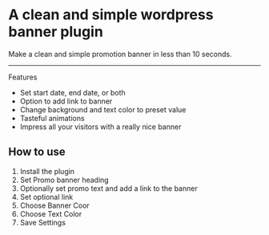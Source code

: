 # A clean and simple wordpress banner plugin
<p>Make a clean and simple promotion banner in less than 10 seconds.</p>
<hr>
<p>Features</p>
<ul>
  <li>Set start date, end date, or both</li>
  <li>Option to add link to banner</li>
  <li>Change background and text color to preset value</li>
  <li>Tasteful animations</li>
  <li>Impress all your visitors with a really nice banner</li>
</ul>

<h2>How to use</h2>
<ol>
<li>Install the plugin</li>
<li>Set Promo banner heading</li>
<li>Optionally set promo text and add a link to the banner</li>
<li>Set optional link</li>
<li>Choose Banner Coor</li>
<li>Choose Text Color</li>
<li>Save Settings</li>
</ol>